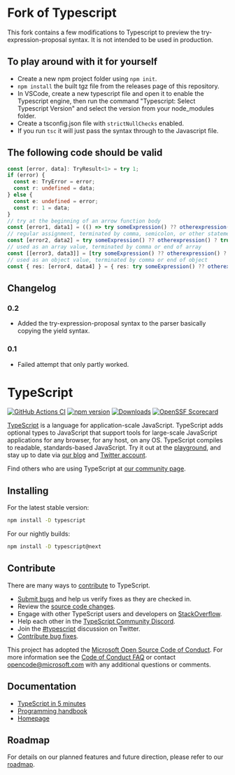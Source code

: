 # Fork of Typescript

This fork contains a few modifications to Typescript to preview the try-expression-proposal syntax. It is not intended to be used in production.

## To play around with it for yourself

- Create a new npm project folder using `npm init`.
- `npm install` the built tgz file from the releases page of this repository.
- In VSCode, create a new typescript file and open it to enable the Typescript engine, then run the command "Typescript: Select Typescript Version" and select the version from your node_modules folder.
- Create a tsconfig.json file with `strictNullChecks` enabled.
- If you run `tsc` it will just pass the syntax through to the Javascript file.

## The following code should be valid

```ts
const [error, data]: TryResult<1> = try 1;
if (error) {
  const e: TryError = error;
  const r: undefined = data;
} else {
  const e: undefined = error;
  const r: 1 = data;
}
// try at the beginning of an arrow function body
const [error1, data1] = (() => try someExpression() ?? otherexpression() ? true : false)();
// regular assignment, terminated by comma, semicolon, or other statement.
const [error2, data2] = try someExpression() ?? otherexpression() ? true : false;
// used as an array value, terminated by comma or end of array
const [[error3, data3]] = [try someExpression() ?? otherexpression() ? true : false];
// used as an object value, terminated by comma or end of object
const { res: [error4, data4] } = { res: try someExpression() ?? otherexpression() ? true : false }
```

## Changelog

### 0.2

- Added the try-expression-proposal syntax to the parser basically copying the yield syntax.

### 0.1

- Failed attempt that only partly worked.

# TypeScript

[![GitHub Actions CI](https://github.com/microsoft/TypeScript/workflows/CI/badge.svg)](https://github.com/microsoft/TypeScript/actions?query=workflow%3ACI)
[![npm version](https://badge.fury.io/js/typescript.svg)](https://www.npmjs.com/package/typescript)
[![Downloads](https://img.shields.io/npm/dm/typescript.svg)](https://www.npmjs.com/package/typescript)
[![OpenSSF Scorecard](https://api.securityscorecards.dev/projects/github.com/microsoft/TypeScript/badge)](https://securityscorecards.dev/viewer/?uri=github.com/microsoft/TypeScript)

[TypeScript](https://www.typescriptlang.org/) is a language for application-scale JavaScript. TypeScript adds optional types to JavaScript that support tools for large-scale JavaScript applications for any browser, for any host, on any OS. TypeScript compiles to readable, standards-based JavaScript. Try it out at the [playground](https://www.typescriptlang.org/play/), and stay up to date via [our blog](https://blogs.msdn.microsoft.com/typescript) and [Twitter account](https://twitter.com/typescript).

Find others who are using TypeScript at [our community page](https://www.typescriptlang.org/community/).

## Installing

For the latest stable version:

```bash
npm install -D typescript
```

For our nightly builds:

```bash
npm install -D typescript@next
```

## Contribute

There are many ways to [contribute](https://github.com/microsoft/TypeScript/blob/main/CONTRIBUTING.md) to TypeScript.

- [Submit bugs](https://github.com/microsoft/TypeScript/issues) and help us verify fixes as they are checked in.
- Review the [source code changes](https://github.com/microsoft/TypeScript/pulls).
- Engage with other TypeScript users and developers on [StackOverflow](https://stackoverflow.com/questions/tagged/typescript).
- Help each other in the [TypeScript Community Discord](https://discord.gg/typescript).
- Join the [#typescript](https://twitter.com/search?q=%23TypeScript) discussion on Twitter.
- [Contribute bug fixes](https://github.com/microsoft/TypeScript/blob/main/CONTRIBUTING.md).

This project has adopted the [Microsoft Open Source Code of Conduct](https://opensource.microsoft.com/codeofconduct/). For more information see
the [Code of Conduct FAQ](https://opensource.microsoft.com/codeofconduct/faq/) or contact [opencode@microsoft.com](mailto:opencode@microsoft.com)
with any additional questions or comments.

## Documentation

- [TypeScript in 5 minutes](https://www.typescriptlang.org/docs/handbook/typescript-in-5-minutes.html)
- [Programming handbook](https://www.typescriptlang.org/docs/handbook/intro.html)
- [Homepage](https://www.typescriptlang.org/)

## Roadmap

For details on our planned features and future direction, please refer to our [roadmap](https://github.com/microsoft/TypeScript/wiki/Roadmap).
